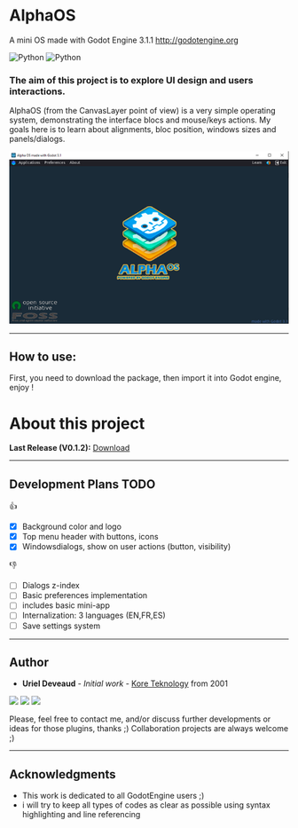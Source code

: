 # AlphaOS
 A mini OS made with Godot Engine 3.1.1 http://godotengine.org

![Python](https://img.shields.io/badge/GD-script-blue.svg)
![Python](https://img.shields.io/badge/Godot-v3.1+-orange.svg)

### The aim of this project is to explore UI design and users interactions.
AlphaOS (from the CanvasLayer point of view) is a very simple operating system, demonstrating the interface blocs and mouse/keys actions. My goals here is to learn about alignments, bloc position, windows sizes and panels/dialogs.

![logo](https://github.com/KoreTeknology/AlphaOS/blob/master/Documentation/capture_01.png)


---

## How to use:
First, you need to download the package, then import it into Godot engine, enjoy !


# About this project

**Last Release (V0.1.2):**
[Download](https://github.com/KoreTeknology/AlphaOS/releases/tag/0.1.2)

---

## Development Plans TODO

:+1:
- [x] Background color and logo
- [x] Top menu header with buttons, icons
- [x] Windowsdialogs, show on user actions (button, visibility)

:-1:
- [ ] Dialogs z-index
- [ ] Basic preferences implementation
- [ ] includes basic mini-app
- [ ] Internalization: 3 languages (EN,FR,ES)
- [ ] Save settings system

---

## Author

* **Uriel Deveaud** - *Initial work* - [Kore Teknology](https://github.com/KoreTeknology) from 2001

<img src="https://img.shields.io/badge/Aktiv-25-9cf.svg" /> <img src="https://img.shields.io/badge/5-Viento-9cf.svg" /> <img src="https://img.shields.io/badge/Kore-Teknology-9cf.svg" />

Please, feel free to contact me, and/or discuss further developments or ideas for those plugins, thanks ;)
Collaboration projects are always welcome ;)

---

## Acknowledgments

* This work is dedicated to all GodotEngine users ;)
* i will try to keep all types of codes as clear as possible using syntax highlighting and line referencing

